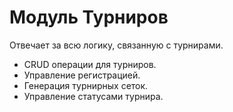 # Модуль Турниров

Отвечает за всю логику, связанную с турнирами.

- CRUD операции для турниров.
- Управление регистрацией.
- Генерация турнирных сеток.
- Управление статусами турнира.
